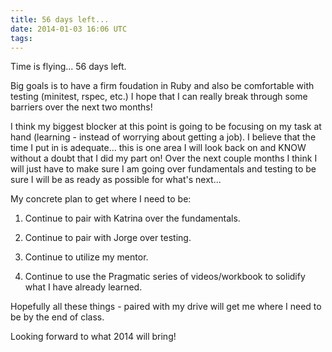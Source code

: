 ```yaml
---
title: 56 days left...
date: 2014-01-03 16:06 UTC
tags:
---
```


Time is flying... 56 days left.

Big goals is to have a firm foudation in Ruby and also be comfortable with testing (minitest, rspec, etc.) I hope that I can really break through some barriers over the next two months!

I think my biggest blocker at this point is going to be focusing on my task at hand (learning - instead of worrying about getting a job). I believe that the time I put in is adequate... this is one area I will look back on and KNOW without a doubt that I did my part on! Over the next couple months I think I will just have to make sure I am going over fundamentals and testing to be sure I will be as ready as possible for what's next... 

My concrete plan to get where I need to be:

1. Continue to pair with Katrina over the    fundamentals.

2. Continue to pair with Jorge over testing.

3. Continue to utilize my mentor.

4. Continue to use the Pragmatic series of videos/workbook to solidify what I have already learned.

Hopefully all these things - paired with my drive will get me where I need to be by the end of class. 

Looking forward to what 2014 will bring!

